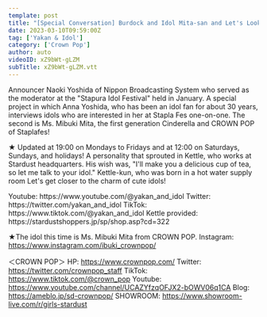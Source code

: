 ```yaml
---
template: post
title: "[Special Conversation] Burdock and Idol Mita-san and Let's Look Back at Stapla Fes Part 1"
date: 2023-03-10T09:59:00Z
tag: ['Yakan & Idol']
category: ['Crown Pop']
author: auto 
videoID: xZ9bWt-gLZM
subTitle: xZ9bWt-gLZM.vtt
---
```

Announcer Naoki Yoshida of Nippon Broadcasting System who served as the moderator at the "Stapura Idol Festival" held in January.
A special project in which Anna Yoshida, who has been an idol fan for about 30 years, interviews idols who are interested in her at Stapla Fes one-on-one.
The second is Ms. Mibuki Mita, the first generation Cinderella and CROWN POP of Staplafes!

★ Updated at 19:00 on Mondays to Fridays and at 12:00 on Saturdays, Sundays, and holidays!
A personality that sprouted in Kettle, who works at Stardust headquarters.
His wish was, "I'll make you a delicious cup of tea, so let me talk to your idol."
Kettle-kun, who was born in a hot water supply room
Let's get closer to the charm of cute idols!

<Kettle and Idol>
Youtube: https://www.youtube.com/@yakan_and_idol
Twitter: https://twitter.com/yakan_and_idol
TikTok: https://www.tiktok.com/@yakan_and_idol
Kettle provided: https://stardustshoppers.jp/sp/shop.asp?cd=322

★The idol this time is Ms. Mibuki Mita from CROWN POP.
<Mifuki Mita>
Instagram: https://www.instagram.com/ibuki_crownpop/

＜CROWN POP＞
HP: https://www.crownpop.com/
Twitter: https://twitter.com/crownpop_staff
TikTok: https://www.tiktok.com/@crown_pop
Youtube: https://www.youtube.com/channel/UCAZYfzqOFJX2-bOWV06q1CA
Blog: https://ameblo.jp/sd-crownpop/
SHOWROOM: https://www.showroom-live.com/r/girls-stardust